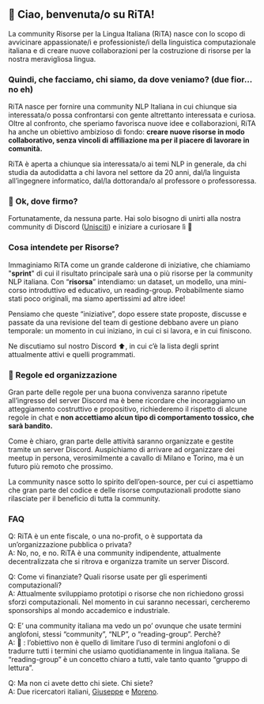 ## 👋 Ciao, benvenuta/o su RiTA!

La community Risorse per la Lingua Italiana (RiTA) nasce con lo scopo di avvicinare appassionate/i e professioniste/i della linguistica computazionale italiana e di creare nuove collaborazioni per la costruzione di risorse per la nostra meravigliosa lingua. 

### Quindi, che facciamo, chi siamo, da dove veniamo? (due fior… no eh)

RiTA nasce per fornire una community NLP Italiana in cui chiunque sia interessata/o possa confrontarsi con gente altrettanto interessata e curiosa.
Oltre al confronto, che speriamo favorisca nuove idee e collaborazioni, RiTA ha anche un obiettivo ambizioso di fondo: **creare nuove risorse in modo collaborativo, senza vincoli di affiliazione ma per il piacere di lavorare in comunità.**

RiTA è aperta a chiunque sia interessata/o ai temi NLP in generale, da chi studia da autodidatta a chi lavora nel settore da 20 anni, dal/la linguista all’ingegnere informatico, dal/la dottoranda/o al professore o professoressa.

### 🎯 Ok, dove firmo?

Fortunatamente, da nessuna parte. Hai solo bisogno di unirti alla nostra community di Discord ([Unisciti](https://discord.gg/NHRCVqjaDM)) e iniziare a curiosare lì 🙂

### Cosa intendete per Risorse?

Immaginiamo RiTA come un grande calderone di iniziative, che chiamiamo "**sprint**" di cui il risultato principale sarà una o più risorse per la community NLP italiana. 
Con “**risorsa**” intendiamo: un dataset, un modello, una mini-corso introduttivo ed educativo, un reading-group. Probabilmente siamo stati poco originali, ma siamo apertissimi ad altre idee!

Pensiamo che queste “iniziative”, dopo essere state proposte, discusse e passate da una revisione del team di gestione debbano avere un piano temporale: un momento in cui iniziano, in cui ci si lavora, e in cui finiscono.

Ne discutiamo sul nostro Discord ⬆️, in cui c’è la lista degli sprint attualmente attivi e quelli programmati.

### 📄 Regole ed organizzazione

Gran parte delle regole per una buona convivenza saranno ripetute all’ingresso del server Discord ma è bene ricordare che incoraggiamo un atteggiamento costruttivo e propositivo, richiederemo il rispetto di alcune regole in chat e **non accettiamo alcun tipo di comportamento tossico, che sarà bandito.**

Come è chiaro, gran parte delle attività saranno organizzate e gestite tramite un server Discord. Auspichiamo di arrivare ad organizzare dei meetup in persona, verosimilmente a cavallo di Milano e Torino, ma è un futuro più remoto che prossimo.

La community nasce sotto lo spirito dell’open-source, per cui ci aspettiamo che gran parte del codice e delle risorse computazionali prodotte siano rilasciate per il beneficio di tutta la community.

### FAQ

Q: RiTA è un ente fiscale, o una no-profit, o è supportata da un’organizzazione pubblica o privata? \
A: No, no, e no. RiTA è una community indipendente, attualmente decentralizzata che si ritrova e organizza tramite un server Discord.

Q: Come vi finanziate? Quali risorse usate per gli esperimenti computazionali? \
A: Attualmente sviluppiamo prototipi o risorse che non richiedono grossi sforzi computazionali. Nel momento in cui saranno necessari, cercheremo sponsorships al mondo accademico e industriale.

Q: E’ una community italiana ma vedo un po’ ovunque che usate termini anglofoni, stessi “community”, “NLP”, o “reading-group”. Perchè? \
A: 🤷 : l’obiettivo non è quello di limitare l’uso di termini anglofoni o di tradurre tutti i termini che usiamo quotidianamente in lingua italiana. Se “reading-group” è un concetto chiaro a tutti, vale tanto quanto “gruppo di lettura”.

Q: Ma non ci avete detto chi siete. Chi siete? \
A: Due ricercatori italiani, [Giuseppe](https://gattanasio.cc/) e [Moreno](https://www.mlaquatra.me/).


<!--

**Here are some ideas to get you started:**

🙋‍♀️ A short introduction - what is your organization all about?
🌈 Contribution guidelines - how can the community get involved?
👩‍💻 Useful resources - where can the community find your docs? Is there anything else the community should know?
🍿 Fun facts - what does your team eat for breakfast?
🧙 Remember, you can do mighty things with the power of [Markdown](https://docs.github.com/github/writing-on-github/getting-started-with-writing-and-formatting-on-github/basic-writing-and-formatting-syntax)
-->

